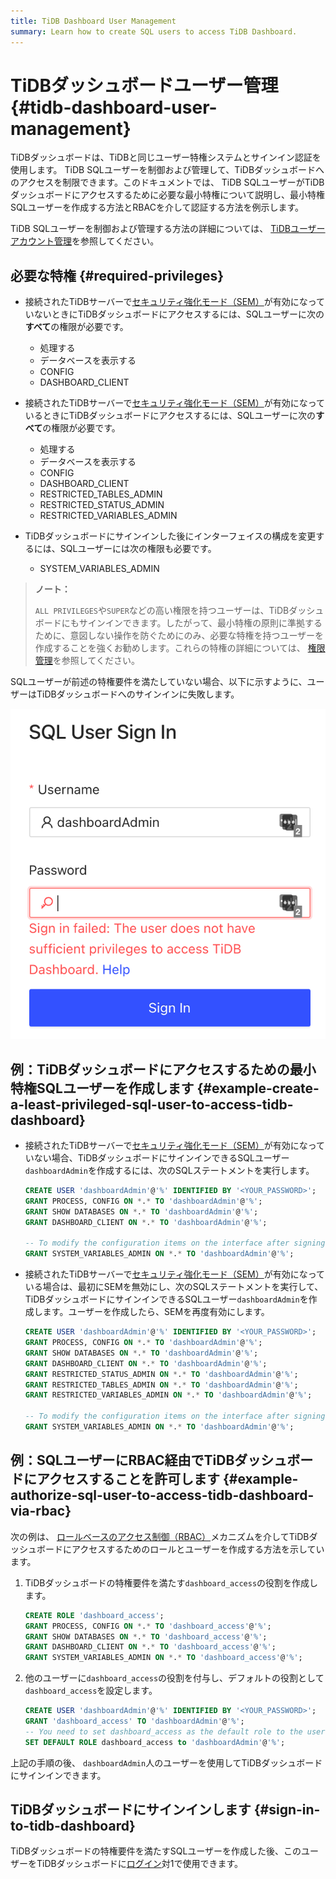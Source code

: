 ```yaml
---
title: TiDB Dashboard User Management
summary: Learn how to create SQL users to access TiDB Dashboard.
---
```


# TiDBダッシュボードユーザー管理 {#tidb-dashboard-user-management}

TiDBダッシュボードは、TiDBと同じユーザー特権システムとサインイン認証を使用します。 TiDB SQLユーザーを制御および管理して、TiDBダッシュボードへのアクセスを制限できます。このドキュメントでは、 TiDB SQLユーザーがTiDBダッシュボードにアクセスするために必要な最小特権について説明し、最小特権SQLユーザーを作成する方法とRBACを介して認証する方法を例示します。

TiDB SQLユーザーを制御および管理する方法の詳細については、 [TiDBユーザーアカウント管理](/user-account-management.md)を参照してください。

## 必要な特権 {#required-privileges}

-   接続されたTiDBサーバーで[セキュリティ強化モード（SEM）](/system-variables.md#tidb_enable_enhanced_security)が有効になっていないときにTiDBダッシュボードにアクセスするには、SQLユーザーに次の**すべて**の権限が必要です。

    -   処理する
    -   データベースを表示する
    -   CONFIG
    -   DASHBOARD_CLIENT

-   接続されたTiDBサーバーで[セキュリティ強化モード（SEM）](/system-variables.md#tidb_enable_enhanced_security)が有効になっているときにTiDBダッシュボードにアクセスするには、SQLユーザーに次の**すべて**の権限が必要です。

    -   処理する
    -   データベースを表示する
    -   CONFIG
    -   DASHBOARD_CLIENT
    -   RESTRICTED_TABLES_ADMIN
    -   RESTRICTED_STATUS_ADMIN
    -   RESTRICTED_VARIABLES_ADMIN

-   TiDBダッシュボードにサインインした後にインターフェイスの構成を変更するには、SQLユーザーには次の権限も必要です。

    -   SYSTEM_VARIABLES_ADMIN

> **ノート：**
>
> `ALL PRIVILEGES`や`SUPER`などの高い権限を持つユーザーは、TiDBダッシュボードにもサインインできます。したがって、最小特権の原則に準拠するために、意図しない操作を防ぐためにのみ、必要な特権を持つユーザーを作成することを強くお勧めします。これらの特権の詳細については、 [権限管理](/privilege-management.md)を参照してください。

SQLユーザーが前述の特権要件を満たしていない場合、以下に示すように、ユーザーはTiDBダッシュボードへのサインインに失敗します。

![insufficient-privileges](/media/dashboard/dashboard-user-insufficient-privileges.png)

## 例：TiDBダッシュボードにアクセスするための最小特権SQLユーザーを作成します {#example-create-a-least-privileged-sql-user-to-access-tidb-dashboard}

-   接続されたTiDBサーバーで[セキュリティ強化モード（SEM）](/system-variables.md#tidb_enable_enhanced_security)が有効になっていない場合、TiDBダッシュボードにサインインできるSQLユーザー`dashboardAdmin`を作成するには、次のSQLステートメントを実行します。

    ```sql
    CREATE USER 'dashboardAdmin'@'%' IDENTIFIED BY '<YOUR_PASSWORD>';
    GRANT PROCESS, CONFIG ON *.* TO 'dashboardAdmin'@'%';
    GRANT SHOW DATABASES ON *.* TO 'dashboardAdmin'@'%';
    GRANT DASHBOARD_CLIENT ON *.* TO 'dashboardAdmin'@'%';

    -- To modify the configuration items on the interface after signing in to TiDB Dashboard, the user-defined SQL user must be granted with the following privilege.
    GRANT SYSTEM_VARIABLES_ADMIN ON *.* TO 'dashboardAdmin'@'%';
    ```

-   接続されたTiDBサーバーで[セキュリティ強化モード（SEM）](/system-variables.md#tidb_enable_enhanced_security)が有効になっている場合は、最初にSEMを無効にし、次のSQLステートメントを実行して、TiDBダッシュボードにサインインできるSQLユーザー`dashboardAdmin`を作成します。ユーザーを作成したら、SEMを再度有効にします。

    ```sql
    CREATE USER 'dashboardAdmin'@'%' IDENTIFIED BY '<YOUR_PASSWORD>';
    GRANT PROCESS, CONFIG ON *.* TO 'dashboardAdmin'@'%';
    GRANT SHOW DATABASES ON *.* TO 'dashboardAdmin'@'%';
    GRANT DASHBOARD_CLIENT ON *.* TO 'dashboardAdmin'@'%';
    GRANT RESTRICTED_STATUS_ADMIN ON *.* TO 'dashboardAdmin'@'%';
    GRANT RESTRICTED_TABLES_ADMIN ON *.* TO 'dashboardAdmin'@'%';
    GRANT RESTRICTED_VARIABLES_ADMIN ON *.* TO 'dashboardAdmin'@'%';

    -- To modify the configuration items on the interface after signing in to TiDB Dashboard, the user-defined SQL user must be granted with the following privilege.
    GRANT SYSTEM_VARIABLES_ADMIN ON *.* TO 'dashboardAdmin'@'%';
    ```

## 例：SQLユーザーにRBAC経由でTiDBダッシュボードにアクセスすることを許可します {#example-authorize-sql-user-to-access-tidb-dashboard-via-rbac}

次の例は、 [ロールベースのアクセス制御（RBAC）](/role-based-access-control.md)メカニズムを介してTiDBダッシュボードにアクセスするためのロールとユーザーを作成する方法を示しています。

1.  TiDBダッシュボードの特権要件を満たす`dashboard_access`の役割を作成します。

    ```sql
    CREATE ROLE 'dashboard_access';
    GRANT PROCESS, CONFIG ON *.* TO 'dashboard_access'@'%';
    GRANT SHOW DATABASES ON *.* TO 'dashboard_access'@'%';
    GRANT DASHBOARD_CLIENT ON *.* TO 'dashboard_access'@'%';
    GRANT SYSTEM_VARIABLES_ADMIN ON *.* TO 'dashboard_access'@'%';
    ```

2.  他のユーザーに`dashboard_access`の役割を付与し、デフォルトの役割として`dashboard_access`を設定します。

    ```sql
    CREATE USER 'dashboardAdmin'@'%' IDENTIFIED BY '<YOUR_PASSWORD>';
    GRANT 'dashboard_access' TO 'dashboardAdmin'@'%';
    -- You need to set dashboard_access as the default role to the user
    SET DEFAULT ROLE dashboard_access to 'dashboardAdmin'@'%';
    ```

上記の手順の後、 `dashboardAdmin`人のユーザーを使用してTiDBダッシュボードにサインインできます。

## TiDBダッシュボードにサインインします {#sign-in-to-tidb-dashboard}

TiDBダッシュボードの特権要件を満たすSQLユーザーを作成した後、このユーザーをTiDBダッシュボードに[ログイン](/dashboard/dashboard-access.md#sign-in)対1で使用できます。
